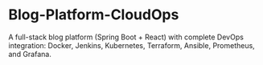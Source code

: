 # Blog-Platform-CloudOps
A full-stack blog platform (Spring Boot + React) with complete DevOps integration: Docker, Jenkins, Kubernetes, Terraform, Ansible, Prometheus, and Grafana.
